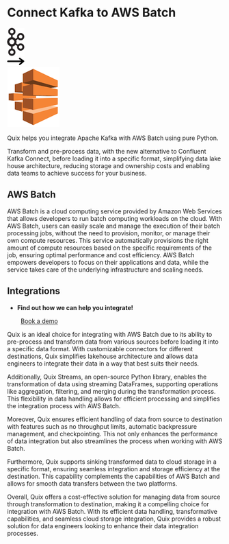 # Connect Kafka to AWS Batch

<div class="connect-images cards blog-grid-card" markdown>
<div>
<img src="../images/kafka_logo.png" width="40px" />
</div>
<div>
<img src="../images/arrow.svg" width="40px" />
</div>
<div>
<img src="./images/aws-batch_1.jpg" />
</div>
</div>

Quix helps you integrate Apache Kafka with AWS Batch using pure Python.

Transform and pre-process data, with the new alternative to Confluent Kafka Connect, before loading it into a specific format, simplifying data lake house architecture, reducing storage and ownership costs and enabling data teams to achieve success for your business.

## AWS Batch

AWS Batch is a cloud computing service provided by Amazon Web Services that allows developers to run batch computing workloads on the cloud. With AWS Batch, users can easily scale and manage the execution of their batch processing jobs, without the need to provision, monitor, or manage their own compute resources. This service automatically provisions the right amount of compute resources based on the specific requirements of the job, ensuring optimal performance and cost efficiency. AWS Batch empowers developers to focus on their applications and data, while the service takes care of the underlying infrastructure and scaling needs.

## Integrations

<div class="grid cards" markdown>

- __Find out how we can help you integrate!__

    <a class="md-button md-button--primary" href="https://share.hsforms.com/1iW0TmZzKQMChk0lxd_tGiw4yjw2?__hstc=175542013.2303933fbd746c0ac86d9ccbe9bc9100.1728383268831.1729603416735.1729620918855.31&__hssc=175542013.1.1729620918855&__hsfp=2132701734" target="_blank" style="margin:.5rem;">Book a demo</a>

</div>


Quix is an ideal choice for integrating with AWS Batch due to its ability to pre-process and transform data from various sources before loading it into a specific data format. With customizable connectors for different destinations, Quix simplifies lakehouse architecture and allows data engineers to integrate their data in a way that best suits their needs.

Additionally, Quix Streams, an open-source Python library, enables the transformation of data using streaming DataFrames, supporting operations like aggregation, filtering, and merging during the transformation process. This flexibility in data handling allows for efficient processing and simplifies the integration process with AWS Batch.

Moreover, Quix ensures efficient handling of data from source to destination with features such as no throughput limits, automatic backpressure management, and checkpointing. This not only enhances the performance of data integration but also streamlines the process when working with AWS Batch.

Furthermore, Quix supports sinking transformed data to cloud storage in a specific format, ensuring seamless integration and storage efficiency at the destination. This capability complements the capabilities of AWS Batch and allows for smooth data transfers between the two platforms.

Overall, Quix offers a cost-effective solution for managing data from source through transformation to destination, making it a compelling choice for integration with AWS Batch. With its efficient data handling, transformative capabilities, and seamless cloud storage integration, Quix provides a robust solution for data engineers looking to enhance their data integration processes.

